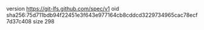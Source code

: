 version https://git-lfs.github.com/spec/v1
oid sha256:75d711bdb94f22451e3f643e977164cb8cddcd3229734965cac78ecf7d37c408
size 298
